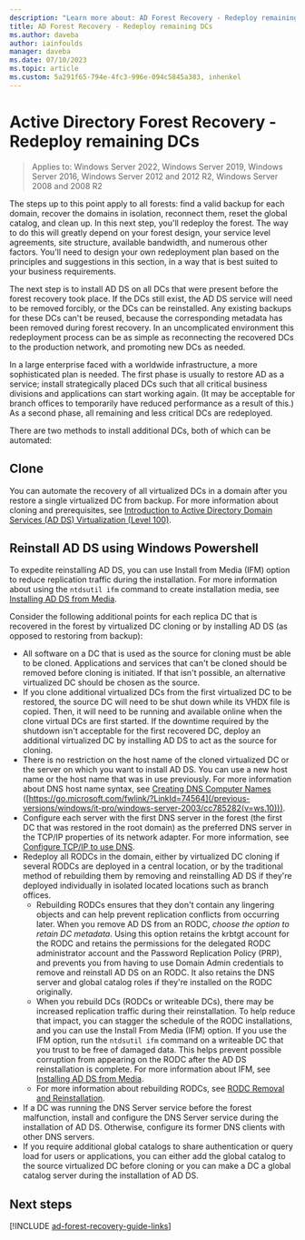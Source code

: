 ```yaml
---
description: "Learn more about: AD Forest Recovery - Redeploy remaining DCs"
title: AD Forest Recovery - Redeploy remaining DCs
ms.author: daveba
author: iainfoulds
manager: daveba
ms.date: 07/10/2023
ms.topic: article
ms.custom: 5a291f65-794e-4fc3-996e-094c5845a383, inhenkel
---
```


# Active Directory Forest Recovery - Redeploy remaining DCs

>Applies to: Windows Server 2022, Windows Server 2019, Windows Server 2016, Windows Server 2012 and 2012 R2, Windows Server 2008 and 2008 R2

The steps up to this point apply to all forests: find a valid backup for each domain, recover the domains in isolation, reconnect them, reset the global catalog, and clean up. In this next step, you'll redeploy the forest. The way to do this will greatly depend on your forest design, your service level agreements, site structure, available bandwidth, and numerous other factors. You'll need to design your own redeployment plan based on the principles and suggestions in this section, in a way that is best suited to your business requirements.

The next step is to install AD DS on all DCs that were present before the forest recovery took place. If the DCs still exist, the AD DS service will need to be removed forcibly, or the DCs can be reinstalled. Any existing backups for these DCs can't be reused, because the corresponding metadata has been removed during forest recovery. In an uncomplicated environment this redeployment process can be as simple as reconnecting the recovered DCs to the production network, and promoting new DCs as needed.

In a large enterprise faced with a worldwide infrastructure, a more sophisticated plan is needed. The first phase is usually to restore AD as a service; install strategically placed DCs such that all critical business divisions and applications can start working again. (It may be acceptable for branch offices to temporarily have reduced performance as a result of this.) As a second phase, all remaining and less critical DCs are redeployed.

 There are two methods to install additional DCs, both of which can be automated:

## Clone

You can automate the recovery of all virtualized DCs in a domain after you restore a single virtualized DC from backup. For more information about cloning and prerequisites, see [Introduction to Active Directory Domain Services (AD DS) Virtualization (Level 100)](../managing-rid-issuance.md).

## Reinstall AD DS using Windows Powershell

To expedite reinstalling AD DS, you can use Install from Media (IFM) option to reduce replication traffic during the installation. For more information about using the `ntdsutil ifm` command to create installation media, see [Installing AD DS from Media](../managing-rid-issuance.md).

Consider the following additional points for each replica DC that is recovered in the forest by virtualized DC cloning or by installing AD DS (as opposed to restoring from backup):

- All software on a DC that is used as the source for cloning must be able to be cloned. Applications and services that can't be cloned should be removed before cloning is initiated. If that isn't possible, an alternative virtualized DC should be chosen as the source.
- If you clone additional virtualized DCs from the first virtualized DC to be restored, the source DC will need to be shut down while its VHDX file is copied. Then, it will need to be running and available online when the clone virtual DCs are first started. If the downtime required by the shutdown isn't acceptable for the first recovered DC, deploy an additional virtualized DC by installing AD DS to act as the source for cloning.
- There is no restriction on the host name of the cloned virtualized DC or the server on which you want to install AD DS. You can use a new host name or the host name that was in use previously. For more information about DNS host name syntax, see [Creating DNS Computer Names](/previous-versions/windows/it-pro/windows-server-2003/cc785282(v=ws.10)) ([https://go.microsoft.com/fwlink/?LinkId=74564](/previous-versions/windows/it-pro/windows-server-2003/cc785282(v=ws.10))).
- Configure each server with the first DNS server in the forest (the first DC that was restored in the root domain) as the preferred DNS server in the TCP/IP properties of its network adapter. For more information, see [Configure TCP/IP to use DNS](/previous-versions/windows/it-pro/windows-server-2003/cc779282(v=ws.10)).
- Redeploy all RODCs in the domain, either by virtualized DC cloning if several RODCs are deployed in a central location, or by the traditional method of rebuilding them by removing and reinstalling AD DS if they're deployed individually in isolated located locations such as branch offices.
  - Rebuilding RODCs ensures that they don't contain any lingering objects and can help prevent replication conflicts from occurring later. When you remove AD DS from an RODC, *choose the option to retain DC metadata*. Using this option retains the krbtgt account for the RODC and retains the permissions for the delegated RODC administrator account and the Password Replication Policy (PRP), and prevents you from having to use Domain Admin credentials to remove and reinstall AD DS on an RODC. It also retains the DNS server and global catalog roles if they're installed on the RODC originally.
  - When you rebuild DCs (RODCs or writeable DCs), there may be increased replication traffic during their reinstallation. To help reduce that impact, you can stagger the schedule of the RODC installations, and you can use the Install From Media (IFM) option. If you use the IFM option, run the `ntdsutil ifm` command on a writeable DC that you trust to be free of damaged data. This helps prevent possible corruption from appearing on the RODC after the AD DS reinstallation is complete. For more information about IFM, see [Installing AD DS from Media](../managing-rid-issuance.md).
  - For more information about rebuilding RODCs, see [RODC Removal and Reinstallation](/previous-versions/windows/it-pro/windows-server-2003/cc779282(v=ws.10)).
- If a DC was running the DNS Server service before the forest malfunction, install and configure the DNS Server service during the installation of AD DS. Otherwise, configure its former DNS clients with other DNS servers.
- If you require additional global catalogs to share authentication or query load for users or applications, you can either add the global catalog to the source virtualized DC before cloning or you can make a DC a global catalog server during the installation of AD DS.

## Next steps

[!INCLUDE [ad-forest-recovery-guide-links](includes/ad-forest-recovery-guide-links.md)]
